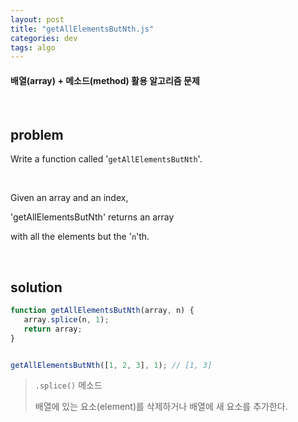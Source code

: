```yaml
---
layout: post
title: "getAllElementsButNth.js"
categories: dev
tags: algo
---
```


#### 배열(array) + 메소드(method) 활용 알고리즘 문제

<br>

## problem

Write a function called '`getAllElementsButNth`'.

<br>

Given an array and an index,

'getAllElementsButNth' returns an array

with all the elements but the '`n`'th.

<br>

## solution

```javascript
function getAllElementsButNth(array, n) {
   array.splice(n, 1);
   return array;
}


getAllElementsButNth([1, 2, 3], 1);	// [1, 3]
```

> `.splice()` 메소드
>
> 배열에 있는 요소(element)를 삭제하거나 배열에 새 요소를 추가한다.

<br>